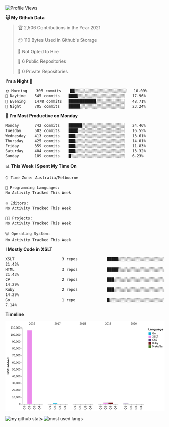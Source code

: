 <!--START_SECTION:waka-->
![Profile Views](http://img.shields.io/badge/Profile%20Views-1-blue)

**🐱 My Github Data** 

> 🏆 2,506 Contributions in the Year 2021
 > 
> 📦 110 Bytes Used in Github's Storage 
 > 
> 🚫 Not Opted to Hire
 > 
> 📜 6 Public Repositories 
 > 
> 🔑 0 Private Repositories  
 > 
**I'm a Night 🦉** 

```text
🌞 Morning    306 commits    ██░░░░░░░░░░░░░░░░░░░░░░░   10.09% 
🌆 Daytime    545 commits    ████░░░░░░░░░░░░░░░░░░░░░   17.96% 
🌃 Evening    1478 commits   ████████████░░░░░░░░░░░░░   48.71% 
🌙 Night      705 commits    █████░░░░░░░░░░░░░░░░░░░░   23.24%

```
📅 **I'm Most Productive on Monday** 

```text
Monday       742 commits    ██████░░░░░░░░░░░░░░░░░░░   24.46% 
Tuesday      502 commits    ████░░░░░░░░░░░░░░░░░░░░░   16.55% 
Wednesday    413 commits    ███░░░░░░░░░░░░░░░░░░░░░░   13.61% 
Thursday     425 commits    ███░░░░░░░░░░░░░░░░░░░░░░   14.01% 
Friday       359 commits    ███░░░░░░░░░░░░░░░░░░░░░░   11.83% 
Saturday     404 commits    ███░░░░░░░░░░░░░░░░░░░░░░   13.32% 
Sunday       189 commits    █░░░░░░░░░░░░░░░░░░░░░░░░   6.23%

```


📊 **This Week I Spent My Time On** 

```text
⌚︎ Time Zone: Australia/Melbourne

💬 Programming Languages: 
No Activity Tracked This Week

🔥 Editors: 
No Activity Tracked This Week

🐱‍💻 Projects: 
No Activity Tracked This Week

💻 Operating System: 
No Activity Tracked This Week

```

**I Mostly Code in XSLT** 

```text
XSLT                     3 repos             █████░░░░░░░░░░░░░░░░░░░░   21.43% 
HTML                     3 repos             █████░░░░░░░░░░░░░░░░░░░░   21.43% 
C#                       2 repos             ███░░░░░░░░░░░░░░░░░░░░░░   14.29% 
Ruby                     2 repos             ███░░░░░░░░░░░░░░░░░░░░░░   14.29% 
Go                       1 repo              █░░░░░░░░░░░░░░░░░░░░░░░░   7.14%

```


**Timeline**

![Chart not found](https://raw.githubusercontent.com/opoudjis/opoudjis/main/charts/bar_graph.png) 


<!--END_SECTION:waka-->


![my github stats](https://github-readme-stats.vercel.app/api?username=opoudjis&show_icons=true&theme=tokyonight&line_height=27)
![most used langs](https://github-readme-stats.vercel.app/api/top-langs/?username=opoudjis&hide=css,html&theme=tokyonight)

<!--
**opoudjis/opoudjis** is a ✨ _special_ ✨ repository because its `README.md` (this file) appears on your GitHub profile.

Here are some ideas to get you started:

- 🔭 I’m currently working on ...
- 🌱 I’m currently learning ...
- 👯 I’m looking to collaborate on ...
- 🤔 I’m looking for help with ...
- 💬 Ask me about ...
- 📫 How to reach me: ...
- 😄 Pronouns: ...
- ⚡ Fun fact: ...
-->
